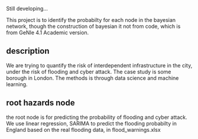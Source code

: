 Still developing...

This project is to identify the probabilty for each node in the bayesian network, though the construction of bayesian it not from code, which is from GeNIe 4.1 Academic version. 

## description 
We are trying to quantify the risk of interdependent infrastructure in the city, under the risk of flooding and cyber attack. The case study is some borough in London. The methods is through data science and machine learning. 

## root hazards node 
the root node is for predicting the probability of flooding and cyber attack. We use linear regression, SARIMA to predict the flooding probabilty in England based on the real flooding data, in flood_warnings.xlsx
